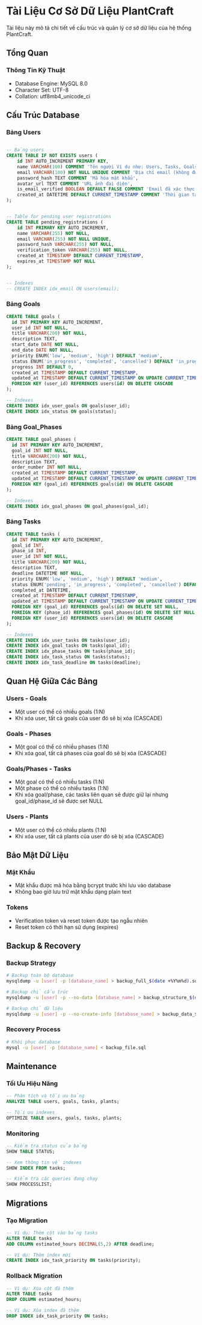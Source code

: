 # Tài Liệu Cơ Sở Dữ Liệu PlantCraft

Tài liệu này mô tả chi tiết về cấu trúc và quản lý cơ sở dữ liệu của hệ thống PlantCraft.

## Tổng Quan

### Thông Tin Kỹ Thuật
- Database Engine: MySQL 8.0
- Character Set: UTF-8
- Collation: utf8mb4_unicode_ci

## Cấu Trúc Database

### Bảng Users
```sql

-- Bảng users
CREATE TABLE IF NOT EXISTS users (
    id INT AUTO_INCREMENT PRIMARY KEY,
    name VARCHAR(100) COMMENT 'Tên người Ví dụ như: Users, Tasks, Goals?dùng',
    email VARCHAR(100) NOT NULL UNIQUE COMMENT 'Địa chỉ email (không được trùng, không được để trống)',
    password_hash TEXT COMMENT 'Mã hóa mật khẩu',
    avatar_url TEXT COMMENT 'URL ảnh đại diện',
    is_email_verified BOOLEAN DEFAULT FALSE COMMENT 'Email đã xác thực hay chưa',
    created_at DATETIME DEFAULT CURRENT_TIMESTAMP COMMENT 'Thời gian tạo tài khoản'
);


-- Table for pending user registrations
CREATE TABLE pending_registrations (
    id INT PRIMARY KEY AUTO_INCREMENT,
    name VARCHAR(255) NOT NULL,
    email VARCHAR(255) NOT NULL UNIQUE,
    password_hash VARCHAR(255) NOT NULL,
    verification_token VARCHAR(255) NOT NULL,
    created_at TIMESTAMP DEFAULT CURRENT_TIMESTAMP,
    expires_at TIMESTAMP NOT NULL
);


-- Indexes
-- CREATE INDEX idx_email ON users(email);
```

### Bảng Goals
```sql
CREATE TABLE goals (
  id INT PRIMARY KEY AUTO_INCREMENT,
  user_id INT NOT NULL,
  title VARCHAR(200) NOT NULL,
  description TEXT,
  start_date DATE NOT NULL,
  end_date DATE NOT NULL,
  priority ENUM('low', 'medium', 'high') DEFAULT 'medium',
  status ENUM('in_progress', 'completed', 'cancelled') DEFAULT 'in_progress',
  progress INT DEFAULT 0,
  created_at TIMESTAMP DEFAULT CURRENT_TIMESTAMP,
  updated_at TIMESTAMP DEFAULT CURRENT_TIMESTAMP ON UPDATE CURRENT_TIMESTAMP,
  FOREIGN KEY (user_id) REFERENCES users(id) ON DELETE CASCADE
);

-- Indexes
CREATE INDEX idx_user_goals ON goals(user_id);
CREATE INDEX idx_status ON goals(status);
```

### Bảng Goal_Phases
```sql
CREATE TABLE goal_phases (
  id INT PRIMARY KEY AUTO_INCREMENT,
  goal_id INT NOT NULL,
  title VARCHAR(200) NOT NULL,
  description TEXT,
  order_number INT NOT NULL,
  created_at TIMESTAMP DEFAULT CURRENT_TIMESTAMP,
  updated_at TIMESTAMP DEFAULT CURRENT_TIMESTAMP ON UPDATE CURRENT_TIMESTAMP,
  FOREIGN KEY (goal_id) REFERENCES goals(id) ON DELETE CASCADE
);

-- Indexes
CREATE INDEX idx_goal_phases ON goal_phases(goal_id);
```

### Bảng Tasks
```sql
CREATE TABLE tasks (
  id INT PRIMARY KEY AUTO_INCREMENT,
  goal_id INT,
  phase_id INT,
  user_id INT NOT NULL,
  title VARCHAR(200) NOT NULL,
  description TEXT,
  deadline DATETIME NOT NULL,
  priority ENUM('low', 'medium', 'high') DEFAULT 'medium',
  status ENUM('pending', 'in_progress', 'completed', 'cancelled') DEFAULT 'pending',
  completed_at DATETIME,
  created_at TIMESTAMP DEFAULT CURRENT_TIMESTAMP,
  updated_at TIMESTAMP DEFAULT CURRENT_TIMESTAMP ON UPDATE CURRENT_TIMESTAMP,
  FOREIGN KEY (goal_id) REFERENCES goals(id) ON DELETE SET NULL,
  FOREIGN KEY (phase_id) REFERENCES goal_phases(id) ON DELETE SET NULL,
  FOREIGN KEY (user_id) REFERENCES users(id) ON DELETE CASCADE
);

-- Indexes
CREATE INDEX idx_user_tasks ON tasks(user_id);
CREATE INDEX idx_goal_tasks ON tasks(goal_id);
CREATE INDEX idx_phase_tasks ON tasks(phase_id);
CREATE INDEX idx_task_status ON tasks(status);
CREATE INDEX idx_task_deadline ON tasks(deadline);
```

## Quan Hệ Giữa Các Bảng

### Users - Goals
- Một user có thể có nhiều goals (1:N)
- Khi xóa user, tất cả goals của user đó sẽ bị xóa (CASCADE)

### Goals - Phases
- Một goal có thể có nhiều phases (1:N)
- Khi xóa goal, tất cả phases của goal đó sẽ bị xóa (CASCADE)

### Goals/Phases - Tasks
- Một goal có thể có nhiều tasks (1:N)
- Một phase có thể có nhiều tasks (1:N)
- Khi xóa goal/phase, các tasks liên quan sẽ được giữ lại nhưng goal_id/phase_id sẽ được set NULL

### Users - Plants
- Một user có thể có nhiều plants (1:N)
- Khi xóa user, tất cả plants của user đó sẽ bị xóa (CASCADE)

## Bảo Mật Dữ Liệu

### Mật Khẩu
- Mật khẩu được mã hóa bằng bcrypt trước khi lưu vào database
- Không bao giờ lưu trữ mật khẩu dạng plain text

### Tokens
- Verification token và reset token được tạo ngẫu nhiên
- Reset token có thời hạn sử dụng (expires)

## Backup & Recovery

### Backup Strategy
```bash
# Backup toàn bộ database
mysqldump -u [user] -p [database_name] > backup_full_$(date +%Y%m%d).sql

# Backup chỉ cấu trúc
mysqldump -u [user] -p --no-data [database_name] > backup_structure_$(date +%Y%m%d).sql

# Backup chỉ dữ liệu
mysqldump -u [user] -p --no-create-info [database_name] > backup_data_$(date +%Y%m%d).sql
```

### Recovery Process
```bash
# Khôi phục database
mysql -u [user] -p [database_name] < backup_file.sql
```

## Maintenance

### Tối Ưu Hiệu Năng
```sql
-- Phân tích và tối ưu bảng
ANALYZE TABLE users, goals, tasks, plants;

-- Tối ưu indexes
OPTIMIZE TABLE users, goals, tasks, plants;
```

### Monitoring
```sql
-- Kiểm tra status của bảng
SHOW TABLE STATUS;

-- Xem thông tin về indexes
SHOW INDEX FROM tasks;

-- Kiểm tra các queries đang chạy
SHOW PROCESSLIST;
```

## Migrations

### Tạo Migration
```sql
-- Ví dụ: Thêm cột vào bảng tasks
ALTER TABLE tasks
ADD COLUMN estimated_hours DECIMAL(5,2) AFTER deadline;

-- Ví dụ: Thêm index mới
CREATE INDEX idx_task_priority ON tasks(priority);
```

### Rollback Migration
```sql
-- Ví dụ: Xóa cột đã thêm
ALTER TABLE tasks
DROP COLUMN estimated_hours;

-- Ví dụ: Xóa index đã thêm
DROP INDEX idx_task_priority ON tasks;
```